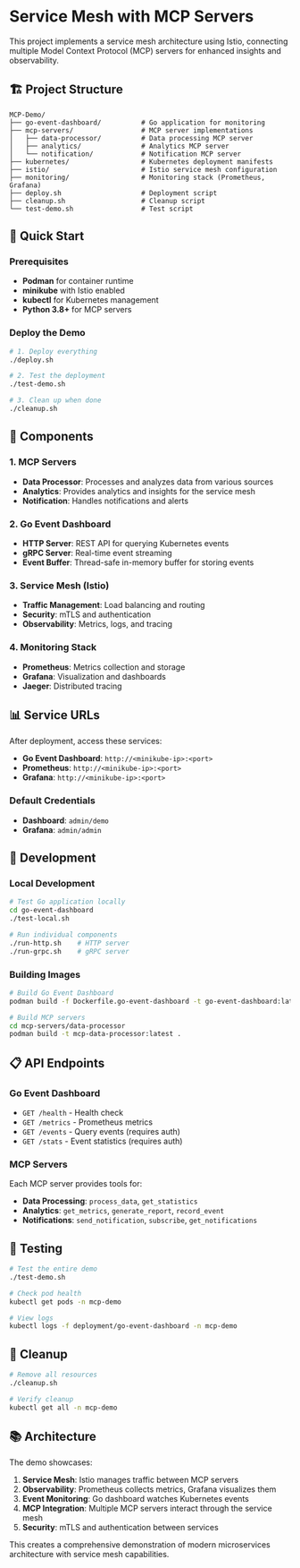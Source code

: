 # Service Mesh with MCP Servers

This project implements a service mesh architecture using Istio, connecting multiple Model Context Protocol (MCP) servers for enhanced insights and observability.

## 🏗️ Project Structure

```
MCP-Demo/
├── go-event-dashboard/          # Go application for monitoring
├── mcp-servers/                 # MCP server implementations
│   ├── data-processor/          # Data processing MCP server
│   ├── analytics/               # Analytics MCP server
│   └── notification/            # Notification MCP server
├── kubernetes/                  # Kubernetes deployment manifests
├── istio/                       # Istio service mesh configuration
├── monitoring/                  # Monitoring stack (Prometheus, Grafana)
├── deploy.sh                    # Deployment script
├── cleanup.sh                   # Cleanup script
└── test-demo.sh                 # Test script
```

## 🚀 Quick Start

### Prerequisites

- **Podman** for container runtime
- **minikube** with Istio enabled
- **kubectl** for Kubernetes management
- **Python 3.8+** for MCP servers

### Deploy the Demo

```bash
# 1. Deploy everything
./deploy.sh

# 2. Test the deployment
./test-demo.sh

# 3. Clean up when done
./cleanup.sh
```

## 🎯 Components

### 1. MCP Servers
- **Data Processor**: Processes and analyzes data from various sources
- **Analytics**: Provides analytics and insights for the service mesh
- **Notification**: Handles notifications and alerts

### 2. Go Event Dashboard
- **HTTP Server**: REST API for querying Kubernetes events
- **gRPC Server**: Real-time event streaming
- **Event Buffer**: Thread-safe in-memory buffer for storing events

### 3. Service Mesh (Istio)
- **Traffic Management**: Load balancing and routing
- **Security**: mTLS and authentication
- **Observability**: Metrics, logs, and tracing

### 4. Monitoring Stack
- **Prometheus**: Metrics collection and storage
- **Grafana**: Visualization and dashboards
- **Jaeger**: Distributed tracing

## 📊 Service URLs

After deployment, access these services:

- **Go Event Dashboard**: `http://<minikube-ip>:<port>`
- **Prometheus**: `http://<minikube-ip>:<port>`
- **Grafana**: `http://<minikube-ip>:<port>`

### Default Credentials
- **Dashboard**: `admin/demo`
- **Grafana**: `admin/admin`

## 🔧 Development

### Local Development

```bash
# Test Go application locally
cd go-event-dashboard
./test-local.sh

# Run individual components
./run-http.sh    # HTTP server
./run-grpc.sh    # gRPC server
```

### Building Images

```bash
# Build Go Event Dashboard
podman build -f Dockerfile.go-event-dashboard -t go-event-dashboard:latest .

# Build MCP servers
cd mcp-servers/data-processor
podman build -t mcp-data-processor:latest .
```

## 📋 API Endpoints

### Go Event Dashboard
- `GET /health` - Health check
- `GET /metrics` - Prometheus metrics
- `GET /events` - Query events (requires auth)
- `GET /stats` - Event statistics (requires auth)

### MCP Servers
Each MCP server provides tools for:
- **Data Processing**: `process_data`, `get_statistics`
- **Analytics**: `get_metrics`, `generate_report`, `record_event`
- **Notifications**: `send_notification`, `subscribe`, `get_notifications`

## 🧪 Testing

```bash
# Test the entire demo
./test-demo.sh

# Check pod health
kubectl get pods -n mcp-demo

# View logs
kubectl logs -f deployment/go-event-dashboard -n mcp-demo
```

## 🧹 Cleanup

```bash
# Remove all resources
./cleanup.sh

# Verify cleanup
kubectl get all -n mcp-demo
```

## 📚 Architecture

The demo showcases:
1. **Service Mesh**: Istio manages traffic between MCP servers
2. **Observability**: Prometheus collects metrics, Grafana visualizes them
3. **Event Monitoring**: Go dashboard watches Kubernetes events
4. **MCP Integration**: Multiple MCP servers interact through the service mesh
5. **Security**: mTLS and authentication between services

This creates a comprehensive demonstration of modern microservices architecture with service mesh capabilities.